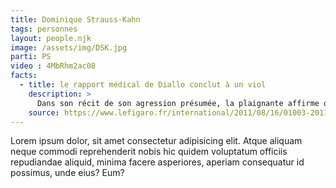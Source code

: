 ```yaml
---
title: Dominique Strauss-Kahn
tags: personnes
layout: people.njk
image: /assets/img/DSK.jpg
parti: PS
video : 4MbRhm2ac08
facts:
  - title: le rapport médical de Diallo conclut à un viol
    description: >
      Dans son récit de son agression présumée, la plaignante affirme que Dominique Strauss-Kahn lui aurait déchiré ses collants, puis saisi «la partie extérieure de sa zone vaginale», avant de la «saisir par les cheveux» pour lui forcer à lui prodiguer une fellation.
    source: https://www.lefigaro.fr/international/2011/08/16/01003-20110816ARTFIG00406-dsk-le-rapport-medical-de-diallo-conclut-a-un-viol.php
---
```



Lorem ipsum dolor, sit amet consectetur adipisicing elit. Atque aliquam neque commodi reprehenderit nobis hic quidem voluptatum officiis repudiandae aliquid, minima facere asperiores, aperiam consequatur id possimus, unde eius? Eum?
